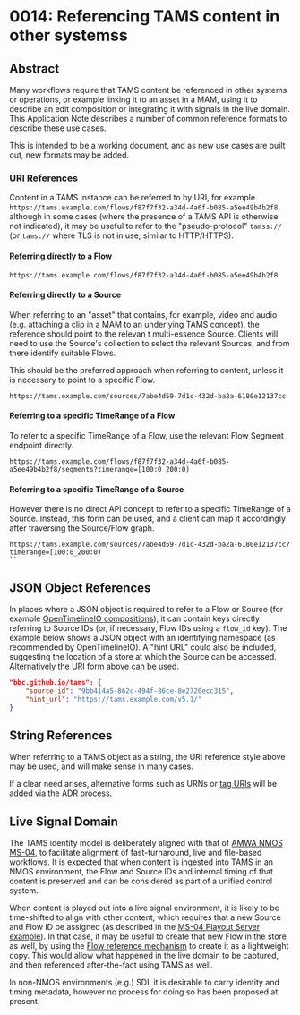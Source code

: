 # 0014: Referencing TAMS content in other systemss

## Abstract

Many workflows require that TAMS content be referenced in other systems or operations, or example linking it to an asset in a MAM, using it to describe an edit composition or integrating it with signals in the live domain.
This Application Note describes a number of common reference formats to describe these use cases.

This is intended to be a working document, and as new use cases are built out, new formats may be added.

### URI References

Content in a TAMS instance can be referred to by URI, for example `https://tams.example.com/flows/f87f7f32-a34d-4a6f-b085-a5ee49b4b2f8`, although in some cases (where the presence of a TAMS API is otherwise not indicated), it may be useful to refer to the "pseudo-protocol" `tamss://` (or `tams://` where TLS is not in use, similar to HTTP/HTTPS).

#### Referring directly to a Flow

```text
https://tams.example.com/flows/f87f7f32-a34d-4a6f-b085-a5ee49b4b2f8
```

#### Referring directly to a Source

When referring to an "asset" that contains, for example, video and audio (e.g. attaching a clip in a MAM to an underlying TAMS concept), the reference should point to the relevan  t multi-essence Source.
Clients will need to use the Source's collection to select the relevant Sources, and from there identify suitable Flows.

This should be the preferred approach when referring to content, unless it is necessary to point to a specific Flow.

```text
https://tams.example.com/sources/7abe4d59-7d1c-432d-ba2a-6180e12137cc
```

#### Referring to a specific TimeRange of a Flow

To refer to a specific TimeRange of a Flow, use the relevant Flow Segment endpoint directly.

```text
https://tams.example.com/flows/f87f7f32-a34d-4a6f-b085-a5ee49b4b2f8/segments?timerange=[100:0_200:0)
```

#### Referring to a specific TimeRange of a Source

However there is no direct API concept to refer to a specific TimeRange of a Source.
Instead, this form can be used, and a client can map it accordingly after traversing the Source/Flow graph.

```text
https://tams.example.com/sources/7abe4d59-7d1c-432d-ba2a-6180e12137cc?timerange=[100:0_200:0)
``
```

## JSON Object References

In places where a JSON object is required to refer to a Flow or Source (for example [OpenTimelineIO compositions](./0015-using-tams-in-opentimelineio.md)), it can contain keys directly referring to Source IDs (or, if necessary, Flow IDs using a `flow_id` key).
The example below shows a JSON object with an identifying namespace (as recommended by OpenTimelineIO).
A "hint URL" could also be included, suggesting the location of a store at which the Source can be accessed.
Alternatively the URI form above can be used.

```json
"bbc.github.io/tams": {
    "source_id": "9bb414a5-862c-494f-86ce-8e2720ecc315",
    "hint_url": "https://tams.example.com/v5.1/"
}
```

## String References

When referring to a TAMS object as a string, the URI reference style above may be used, and will make sense in many cases.

If a clear need arises, alternative forms such as URNs or [tag URIs](https://www.rfc-editor.org/rfc/rfc4151.html) will be added via the ADR process.

## Live Signal Domain

The TAMS identity model is deliberately aligned with that of [AMWA NMOS MS-04](https://specs.amwa.tv/ms-04/releases/v1.0.0/docs/2.1._Summary_and_Definitions.html), to facilitate alignment of fast-turnaround, live and file-based workflows.
It is expected that when content is ingested into TAMS in an NMOS environment, the Flow and Source IDs and internal timing of that content is preserved and can be considered as part of a unified control system.

When content is played out into a live signal environment, it is likely to be time-shifted to align with other content, which requires that a new Source and Flow ID be assigned (as described in the [MS-04 Playout Server example](https://specs.amwa.tv/ms-04/releases/v1.0.0/docs/3.2._Composite_Media_Operations.html#playout-server)).
In that case, it may be useful to create that new Flow in the store as well, by using the [Flow reference mechanism](../../README.md#flow-and-media-timelines) to create it as a lightweight copy.
This would allow what happened in the live domain to be captured, and then referenced after-the-fact using TAMS as well.

In non-NMOS environments (e.g.) SDI, it is desirable to carry identity and timing metadata, however no process for doing so has been proposed at present.
